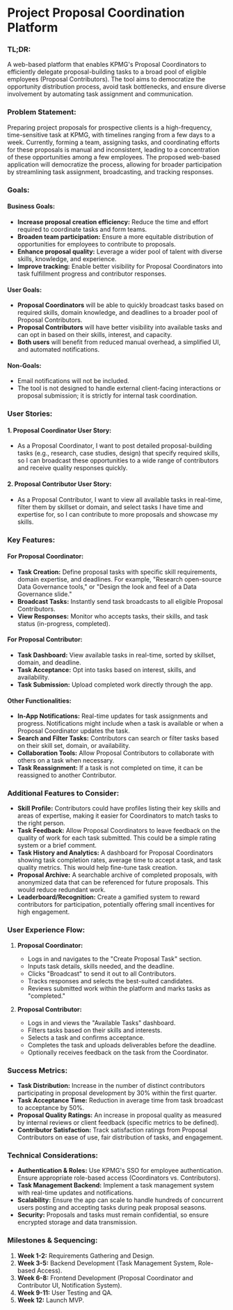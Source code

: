 **Project Proposal Coordination Platform**
==========================================

### **TL;DR:**

A web-based platform that enables KPMG's Proposal Coordinators to efficiently delegate proposal-building tasks to a broad pool of eligible employees (Proposal Contributors). The tool aims to democratize the opportunity distribution process, avoid task bottlenecks, and ensure diverse involvement by automating task assignment and communication.

### **Problem Statement:**

Preparing project proposals for prospective clients is a high-frequency, time-sensitive task at KPMG, with timelines ranging from a few days to a week. Currently, forming a team, assigning tasks, and coordinating efforts for these proposals is manual and inconsistent, leading to a concentration of these opportunities among a few employees. The proposed web-based application will democratize the process, allowing for broader participation by streamlining task assignment, broadcasting, and tracking responses.

### **Goals:**

#### **Business Goals:**

-   **Increase proposal creation efficiency:** Reduce the time and effort required to coordinate tasks and form teams.
-   **Broaden team participation:** Ensure a more equitable distribution of opportunities for employees to contribute to proposals.
-   **Enhance proposal quality:** Leverage a wider pool of talent with diverse skills, knowledge, and experience.
-   **Improve tracking:** Enable better visibility for Proposal Coordinators into task fulfillment progress and contributor responses.

#### **User Goals:**

-   **Proposal Coordinators** will be able to quickly broadcast tasks based on required skills, domain knowledge, and deadlines to a broader pool of Proposal Contributors.
-   **Proposal Contributors** will have better visibility into available tasks and can opt in based on their skills, interest, and capacity.
-   **Both users** will benefit from reduced manual overhead, a simplified UI, and automated notifications.

#### **Non-Goals:**

-   Email notifications will not be included.
-   The tool is not designed to handle external client-facing interactions or proposal submission; it is strictly for internal task coordination.

### **User Stories:**

#### 1\. **Proposal Coordinator User Story:**

-   As a Proposal Coordinator, I want to post detailed proposal-building tasks (e.g., research, case studies, design) that specify required skills, so I can broadcast these opportunities to a wide range of contributors and receive quality responses quickly.

#### 2\. **Proposal Contributor User Story:**

-   As a Proposal Contributor, I want to view all available tasks in real-time, filter them by skillset or domain, and select tasks I have time and expertise for, so I can contribute to more proposals and showcase my skills.

### **Key Features:**

#### **For Proposal Coordinator:**

-   **Task Creation:** Define proposal tasks with specific skill requirements, domain expertise, and deadlines. For example, "Research open-source Data Governance tools," or "Design the look and feel of a Data Governance slide."
-   **Broadcast Tasks:** Instantly send task broadcasts to all eligible Proposal Contributors.
-   **View Responses:** Monitor who accepts tasks, their skills, and task status (in-progress, completed).

#### **For Proposal Contributor:**

-   **Task Dashboard:** View available tasks in real-time, sorted by skillset, domain, and deadline.
-   **Task Acceptance:** Opt into tasks based on interest, skills, and availability.
-   **Task Submission:** Upload completed work directly through the app.

#### **Other Functionalities:**

-   **In-App Notifications:** Real-time updates for task assignments and progress. Notifications might include when a task is available or when a Proposal Coordinator updates the task.
-   **Search and Filter Tasks:** Contributors can search or filter tasks based on their skill set, domain, or availability.
-   **Collaboration Tools:** Allow Proposal Contributors to collaborate with others on a task when necessary.
-   **Task Reassignment:** If a task is not completed on time, it can be reassigned to another Contributor.

### **Additional Features to Consider:**

-   **Skill Profile:** Contributors could have profiles listing their key skills and areas of expertise, making it easier for Coordinators to match tasks to the right person.
-   **Task Feedback:** Allow Proposal Coordinators to leave feedback on the quality of work for each task submitted. This could be a simple rating system or a brief comment.
-   **Task History and Analytics:** A dashboard for Proposal Coordinators showing task completion rates, average time to accept a task, and task quality metrics. This would help fine-tune task creation.
-   **Proposal Archive:** A searchable archive of completed proposals, with anonymized data that can be referenced for future proposals. This would reduce redundant work.
-   **Leaderboard/Recognition:** Create a gamified system to reward contributors for participation, potentially offering small incentives for high engagement.

### **User Experience Flow:**

1.  **Proposal Coordinator:**

    -   Logs in and navigates to the "Create Proposal Task" section.
    -   Inputs task details, skills needed, and the deadline.
    -   Clicks "Broadcast" to send it out to all Contributors.
    -   Tracks responses and selects the best-suited candidates.
    -   Reviews submitted work within the platform and marks tasks as "completed."
    
2.  **Proposal Contributor:**

    -   Logs in and views the "Available Tasks" dashboard.
    -   Filters tasks based on their skills and interests.
    -   Selects a task and confirms acceptance.
    -   Completes the task and uploads deliverables before the deadline.
    -   Optionally receives feedback on the task from the Coordinator.

### **Success Metrics:**

-   **Task Distribution:** Increase in the number of distinct contributors participating in proposal development by 30% within the first quarter.
-   **Task Acceptance Time:** Reduction in average time from task broadcast to acceptance by 50%.
-   **Proposal Quality Ratings:** An increase in proposal quality as measured by internal reviews or client feedback (specific metrics to be defined).
-   **Contributor Satisfaction:** Track satisfaction ratings from Proposal Contributors on ease of use, fair distribution of tasks, and engagement.

### **Technical Considerations:**

-   **Authentication & Roles:** Use KPMG's SSO for employee authentication. Ensure appropriate role-based access (Coordinators vs. Contributors).
-   **Task Management Backend:** Implement a task management system with real-time updates and notifications.
-   **Scalability:** Ensure the app can scale to handle hundreds of concurrent users posting and accepting tasks during peak proposal seasons.
-   **Security:** Proposals and tasks must remain confidential, so ensure encrypted storage and data transmission.

### **Milestones & Sequencing:**

1.  **Week 1-2:** Requirements Gathering and Design.
2.  **Week 3-5:** Backend Development (Task Management System, Role-based Access).
3.  **Week 6-8:** Frontend Development (Proposal Coordinator and Contributor UI, Notification System).
4.  **Week 9-11:** User Testing and QA.
5.  **Week 12:** Launch MVP.